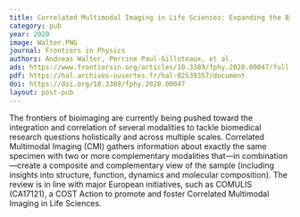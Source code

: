 ```yaml
---
title: Correlated Multimodal Imaging in Life Sciences: Expanding the Biomedical Horizon
category: pub
year: 2020
image: Walter.PNG
journal: Frontiers in Physics
authors: Andreas Walter, Perrine Paul-Gilloteaux, et al. 
ads: https://www.frontiersin.org/articles/10.3389/fphy.2020.00047/full
pdf: https://hal.archives-ouvertes.fr/hal-02539357/document
doi: https://doi.org/10.3389/fphy.2020.00047
layout: post-pub
---
```

The frontiers of bioimaging are currently being pushed toward the integration and correlation of several modalities to tackle biomedical research questions holistically and across multiple scales. Correlated Multimodal Imaging (CMI) gathers information about exactly the same specimen with two or more complementary modalities that—in combination—create a composite and complementary view of the sample (including insights into structure, function, dynamics and molecular composition). The review is in line with major European initiatives, such as COMULIS (CA17121), a COST Action to promote and foster Correlated Multimodal Imaging in Life Sciences.